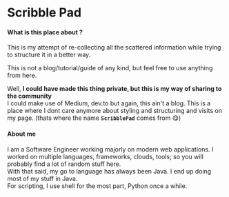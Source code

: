 # Scribble Pad

#### What is this place about ?

This is my attempt of re-collecting all the scattered information while trying to structure it in a better way.

This is not a blog/tutorial/guide of any kind, but feel free to use anything from here.

Well, **I could have made this thing private, but this is my way of sharing to the community**  
I could make use of Medium, dev.to but again, this ain't a blog. This is a place where I dont care anymore about styling and structuring and visits on my page. \(thats where the name **`ScribblePad`** comes from 😋\)

#### About me

I am a Software Engineer working majorly on modern web applications. I worked on multiple languages, frameworks, clouds, tools; so you will probably find a lot of random stuff here.   
With that said, my go to language has always been Java. I end up doing most of my stuff in Java.   
For scripting, I use shell for the most part, Python once a while.


